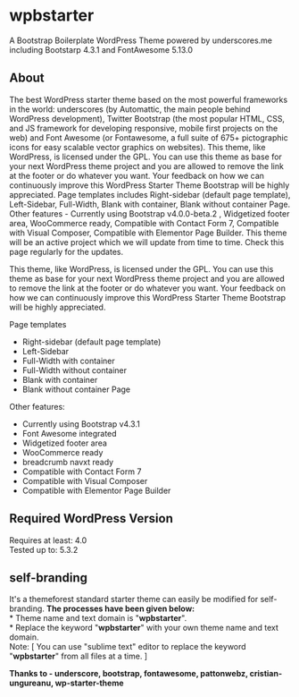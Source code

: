 # wpbstarter
A Bootstrap Boilerplate WordPress Theme powered by underscores.me including Bootstarp 4.3.1 and FontAwesome 5.13.0
<h2>About</h2>
The best WordPress starter theme based on the most powerful frameworks in the world: underscores (by Automattic, the main people behind WordPress development), Twitter Bootstrap (the most popular HTML, CSS, and JS framework for developing responsive, mobile first projects on the web) and Font Awesome (or Fontawesome, a full suite of 675+ pictographic icons for easy scalable vector graphics on websites). This theme, like WordPress, is licensed under the GPL. You can use this theme as base for your next WordPress theme project and you are allowed to remove the link at the footer or do whatever you want. Your feedback on how we can continuously improve this WordPress Starter Theme Bootstrap will be highly appreciated. Page templates includes Right-sidebar (default page template), Left-Sidebar, Full-Width, Blank with container, Blank without container Page. Other features - Currently using Bootstrap v4.0.0-beta.2 , Widgetized footer area, WooCommerce ready, Compatible with Contact Form 7, Compatible with Visual Composer, Compatible with Elementor Page Builder. This theme will be an active project which we will update from time to time. Check this page regularly for the updates.


This theme, like WordPress, is licensed under the GPL. You can use this theme as base for your next WordPress theme project and you are allowed to remove the link at the footer or do whatever you want. Your feedback on how we can continuously improve this WordPress Starter Theme Bootstrap will be highly appreciated.

Page templates
* Right-sidebar (default page template)
* Left-Sidebar
* Full-Width with container
* Full-Width without container
* Blank with container
* Blank without container Page

Other features:
* Currently using Bootstrap v4.3.1
* Font Awesome integrated
* Widgetized footer area
* WooCommerce ready
* breadcrumb navxt ready
* Compatible with Contact Form 7
* Compatible with Visual Composer
* Compatible with Elementor Page Builder

<h2>Required WordPress Version</h2>
Requires at least: 4.0 <br>
Tested up to: 5.3.2

<h2>self-branding</h2>
It's a themeforest standard starter theme can easily be modified for self-branding.
<strong>The processes have been given below:</strong><br>
* Theme name and text domain is "<strong>wpbstarter</strong>". <br>
* Replace the keyword "<strong>wpbstarter</strong>" with your own theme name and text domain. <br>
Note: [ You can use "sublime text" editor to replace the keyword "<strong>wpbstarter</strong>" from all files at a time. ]

<strong>Thanks to - 
  underscore,
  bootstrap,
  fontawesome,
  pattonwebz,
  cristian-ungureanu,
  wp-starter-theme</strong>
